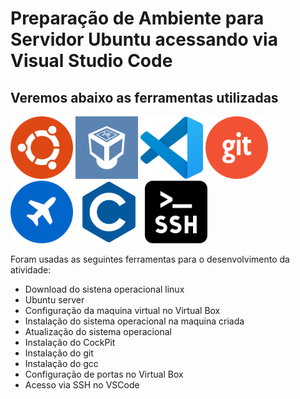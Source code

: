 # Preparação de Ambiente para Servidor Ubuntu acessando via Visual Studio Code

## Veremos abaixo as ferramentas utilizadas

<img src=logoubuntu.png width=100 height=100>
<img src=virtualbox.png width=100 height=100>
<img src=vscode.png widht=100 height=100>
<img src=git.png widht=100 height=100>
<img src=cockpit.png widht=100 height=100>
<img src=c.png widht=100 height=100>
<img src=ssh.png widht=100 height=100>

Foram usadas as seguintes ferramentas para o desenvolvimento da atividade:

- Download do sistena operacional linux
- Ubuntu server
- Configuração da maquina virtual no Virtual Box
- Instalação do sistema operacional na maquina criada
- Atualização do sistema operacional
- Instalação do CockPit
- Instalação do git
- Instalação do gcc
- Configuração de portas no Virtual Box
- Acesso via SSH no VSCode